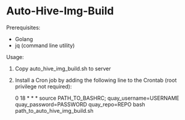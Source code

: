 # Auto-Hive-Img-Build

Prerequisites:
* Golang
* jq (command line utility)

Usage: 
1. Copy auto_hive_img_build.sh to server
2. Install a Cron job by adding the following line to the Crontab (root privilege not required):

   0 18 * * * source PATH_TO_BASHRC; quay_username=USERNAME quay_password=PASSWORD quay_repo=REPO bash path_to_auto_hive_img_build.sh
